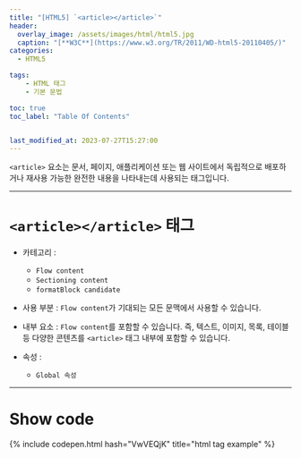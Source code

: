 ```yaml
---
title: "[HTML5] `<article></article>`"
header:
  overlay_image: /assets/images/html/html5.jpg
  caption: "[**W3C**](https://www.w3.org/TR/2011/WD-html5-20110405/)"
categories:
  - HTML5

tags:
    - HTML 태그
    - 기본 문법

toc: true
toc_label: "Table Of Contents"


last_modified_at: 2023-07-27T15:27:00
---
```


`<article>` 요소는 문서, 페이지, 애플리케이션 또는 웹 사이트에서 독립적으로 배포하거나 재사용 가능한 완전한 내용을 나타내는데 사용되는 태그입니다.

---

# `<article></article>` 태그

- 카테고리 : 
  - `Flow content`
  - `Sectioning content`
  - `formatBlock candidate`

- 사용 부분 : `Flow content`가 기대되는 모든 문맥에서 사용할 수 있습니다.
- 내부 요소 : `Flow content`를 포함할 수 있습니다. 즉, 텍스트, 이미지, 목록, 테이블 등 다양한 콘텐츠를 `<article>` 태그 내부에 포함할 수 있습니다.
- 속성 : 
  - `Global 속성`

---

# Show code
{% include codepen.html hash="VwVEQjK" title="html tag example" %}